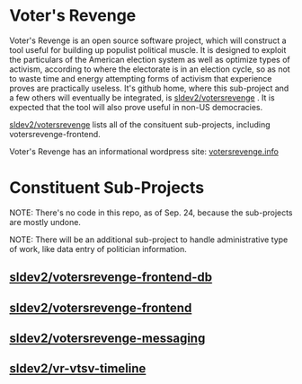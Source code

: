 # Voter's Revenge
Voter's Revenge is an open source software project, which will construct a tool useful for building up populist political muscle. It is designed to exploit the particulars of the American election system as well as optimize types of activism, according to where the electorate is in an election cycle, so as not to waste time and energy attempting forms of activism that experience proves are practically useless. It's github home, where this sub-project and a few others will eventually be integrated, is [sldev2/votersrevenge](https://github.com/sldev2/votersrevenge) . It is expected that the tool will also prove useful in non-US democracies. 

[sldev2/votersrevenge](https://github.com/sldev2/votersrevenge) lists all of the consituent sub-projects, including votersrevenge-frontend. 

Voter's Revenge has an informational wordpress site: [votersrevenge.info](https://www.votersrevenge.info/)

# Constituent Sub-Projects
NOTE: There's no code in this repo, as of Sep. 24, because the sub-projects are mostly undone.

NOTE: There will be an additional sub-project to handle administrative type of work, like data entry of politician information.  

[sldev2/votersrevenge-frontend-db](https://github.com/sldev2/votersrevenge-frontend-db)
---
[sldev2/votersrevenge-frontend](https://github.com/sldev2/votersrevenge-frontend)
---
[sldev2/votersrevenge-messaging](https://github.com/sldev2/votersrevenge-messaging)
---
[sldev2/vr-vtsv-timeline](https://github.com/sldev2/vr-vtsv-timeline)
---
